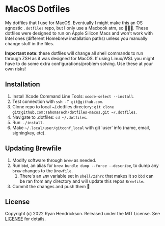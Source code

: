 # MacOS Dotfiles
My dotfiles that I use for MacOS. Eventually I might make this an OS agnostic `.dotfiles` repo, but I only use a Macbook atm, so 🤷🏻‍♂️. These dotfiles were designed to run on Apple Silicon Macs and won't work with Intel ones (different Homebrew installation paths) unless you manually change stuff in the files.

**Important note**: these dotfiles will change all shell commands to run through ZSH as it was designed for MacOS. If using Linux/WSL you might have to do some extra configurations/problem solving. Use these at your own risks!

## Installation
1. Install Xcode Command Line Tools: `xcode-select --install`.
2. Test connection with `ssh -T git@github.com`.
3. Clone repo to local ~/.dotfiles directory: `git clone git@github.com:TahomaTech/dotfiles-macos.git ~/.dotfiles`.
4. Navigate to .dotfiles: `cd ~/.dotfiles`.
5. Run: `./install`.
6. Make `~/.local/user/gitconf_local` with git 'user' info (name, email, signingkey, etc).

## Updating Brewfile
1. Modify software through `brew` as needed.
2. Run `bbd`, an alias for `brew bundle dump --force --describe`, to dump any `brew` changes to the `Brewfile`.
   1. There's an `ENV` variable set in `shell/zshrc` that makes it so `bbd` can be ran from any directory and will update this repos `Brewfile`.
3. Commit the changes and push them 🥳

## License

Copyright (c) 2022 Ryan Hendrickson. Released under the MIT License. See [LICENSE](LICENSE) for details.
